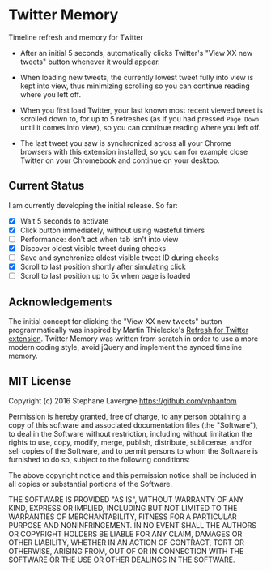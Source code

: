 # Twitter Memory

Timeline refresh and memory for Twitter

* After an initial 5 seconds, automatically clicks Twitter's "View XX new tweets" button whenever it would appear.

* When loading new tweets, the currently lowest tweet fully into view is kept into view, thus minimizing scrolling so you can continue reading where you left off.

* When you first load Twitter, your last known most recent viewed tweet is scrolled down to, for up to 5 refreshes (as if you had pressed `Page Down` until it comes into view), so you can continue reading where you left off.

* The last tweet you saw is synchronized across all your Chrome browsers with this extension installed, so you can for example close Twitter on your Chromebook and continue on your desktop.

## Current Status

I am currently developing the initial release.  So far:

* [x] Wait 5 seconds to activate
* [x] Click button immediately, without using wasteful timers
* [ ] Performance: don't act when tab isn't into view
* [x] Discover oldest visible tweet during checks
* [ ] Save and synchronize oldest visible tweet ID during checks
* [x] Scroll to last position shortly after simulating click
* [ ] Scroll to last position up to 5x when page is loaded

## Acknowledgements

The initial concept for clicking the "View XX new tweets" button programmatically was inspired by Martin Thielecke's [Refresh for Twitter extension](https://github.com/mthie/refresh-for-twitter).  Twitter Memory was written from scratch in order to use a more modern coding style, avoid jQuery and implement the synced timeline memory.

## MIT License

Copyright (c) 2016 Stephane Lavergne <https://github.com/vphantom>

Permission is hereby granted, free of charge, to any person obtaining a copy of this software and associated documentation files (the "Software"), to deal in the Software without restriction, including without limitation the rights to use, copy, modify, merge, publish, distribute, sublicense, and/or sell copies of the Software, and to permit persons to whom the Software is furnished to do so, subject to the following conditions:

The above copyright notice and this permission notice shall be included in all copies or substantial portions of the Software.

THE SOFTWARE IS PROVIDED "AS IS", WITHOUT WARRANTY OF ANY KIND, EXPRESS OR IMPLIED, INCLUDING BUT NOT LIMITED TO THE WARRANTIES OF MERCHANTABILITY, FITNESS FOR A PARTICULAR PURPOSE AND NONINFRINGEMENT. IN NO EVENT SHALL THE AUTHORS OR COPYRIGHT HOLDERS BE LIABLE FOR ANY CLAIM, DAMAGES OR OTHER LIABILITY, WHETHER IN AN ACTION OF CONTRACT, TORT OR OTHERWISE, ARISING FROM, OUT OF OR IN CONNECTION WITH THE SOFTWARE OR THE USE OR OTHER DEALINGS IN THE SOFTWARE.
